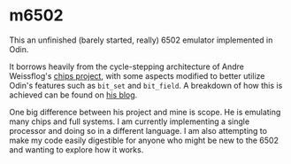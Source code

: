 # m6502

This an unfinished (barely started, really) 6502 emulator implemented in Odin.

It borrows heavily from the cycle-stepping architecture of Andre Weissflog's
[chips project](https://github.com/floooh/chips), with some aspects modified
to better utilize Odin's features such as `bit_set` and `bit_field`.
A breakdown of how this is achieved can be found on
[his blog](https://floooh.github.io/2019/12/13/cycle-stepped-6502.html).

One big difference between his project and mine is scope.
He is emulating many chips and full systems.
I am currently implementing a single processor and doing so in a different language.
I am also attempting to make my code easily digestible for anyone who might be new to
the 6502 and wanting to explore how it works.
